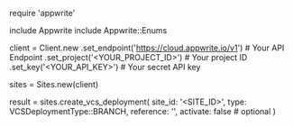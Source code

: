 require 'appwrite'

include Appwrite
include Appwrite::Enums

client = Client.new
    .set_endpoint('https://cloud.appwrite.io/v1') # Your API Endpoint
    .set_project('<YOUR_PROJECT_ID>') # Your project ID
    .set_key('<YOUR_API_KEY>') # Your secret API key

sites = Sites.new(client)

result = sites.create_vcs_deployment(
    site_id: '<SITE_ID>',
    type: VCSDeploymentType::BRANCH,
    reference: '<REFERENCE>',
    activate: false # optional
)
